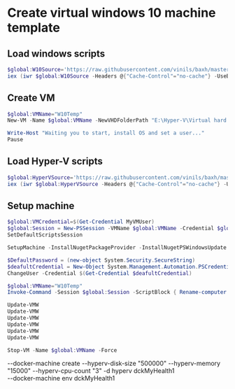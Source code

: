 # Create virtual windows 10 machine template

## Load windows scripts  
```powershell
$global:W10Source='https://raw.githubusercontent.com/vinils/baxh/master/w10/w10.psm1'  
iex (iwr $global:W10Source -Headers @{"Cache-Control"="no-cache"} -UseBasicParsing | Select-Object -Expand Content)  
```

## Create VM  
```powershell
$global:VMName="W10Temp"  
New-VM -Name $global:VMName -NewVHDFolderPath "E:\Hyper-V\Virtual hard disks" -OSISOFilePath 'Z:\SOFTWARES\WORK\MS Windows\10\en_windows_10_business_editions_version_1909_x64_dvd_ada535d0.iso' -SwitchName "ExternalSwitch"  

Write-Host "Waiting you to start, install OS and set a user..."  
Pause  
```

## Load Hyper-V scripts  
```powershell
$global:HyperVSource='https://raw.githubusercontent.com/vinils/baxh/master/hypervW10/hyperv.psm1'  
iex (iwr $global:HyperVSource -Headers @{"Cache-Control"="no-cache"} -UseBasicParsing | Select-Object -Expand Content)  
```

## Setup machine
```powershell
$global:VMCredential=$(Get-Credential MyVMUser)  
$global:Session = New-PSSession -VMName $global:VMName -Credential $global:VMCredential  
SetDefaultScriptsSession  

SetupMachine -InstallNugetPackageProvider -InstallNugetPSWindowsUpdate -DisableAutomaticCheckpoints -EnableRDP -EnableRDPBlankPassword -InstallDotNetFrameWork35  

$DefaultPassword = (new-object System.Security.SecureString)  
$deafultCredential = New-Object System.Management.Automation.PSCredential ("MyUser", $DefaultPassword)  
ChangeUser -Credential $(Get-Credential $deafultCredential)  

$global:VMName="W10Temp"  
Invoke-Command -Session $global:Session -ScriptBlock { Rename-computer -computername $(HOSTNAME) -newname $using:VMName }  

Update-VMW  
Update-VMW  
Update-VMW  
Update-VMW  
Update-VMW  
Update-VMW  

Stop-VM -Name $global:VMName -Force  
```



--docker-machine create --hyperv-disk-size "500000" --hyperv-memory "15000" --hyperv-cpu-count "3" -d hyperv dckMyHealth1  
--docker-machine env dckMyHealth1  
